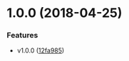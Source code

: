 <a name="1.0.0"></a>
# 1.0.0 (2018-04-25)


### Features

* v1.0.0 ([12fa985](https://github.com/ZHUZHIYUE/ANSH/commit/12fa985))




